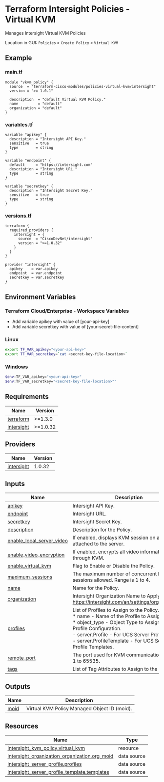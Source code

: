 <!-- BEGIN_TF_DOCS -->
# Terraform Intersight Policies - Virtual KVM
Manages Intersight Virtual KVM Policies

Location in GUI:
`Policies` » `Create Policy` » `Virtual KVM`

## Example

### main.tf
```hcl
module "vkvm_policy" {
  source  = "terraform-cisco-modules/policies-virtual-kvm/intersight"
  version = ">= 1.0.1"

  description  = "default Virtual KVM Policy."
  name         = "default"
  organization = "default"
}
```

### variables.tf
```hcl
variable "apikey" {
  description = "Intersight API Key."
  sensitive   = true
  type        = string
}

variable "endpoint" {
  default     = "https://intersight.com"
  description = "Intersight URL."
  type        = string
}

variable "secretkey" {
  description = "Intersight Secret Key."
  sensitive   = true
  type        = string
}
```

### versions.tf
```hcl
terraform {
  required_providers {
    intersight = {
      source  = "CiscoDevNet/intersight"
      version = ">=1.0.32"
    }
  }
}

provider "intersight" {
  apikey    = var.apikey
  endpoint  = var.endpoint
  secretkey = var.secretkey
}
```

## Environment Variables

### Terraform Cloud/Enterprise - Workspace Variables
- Add variable apikey with value of [your-api-key]
- Add variable secretkey with value of [your-secret-file-content]

### Linux
```bash
export TF_VAR_apikey="<your-api-key>"
export TF_VAR_secretkey=`cat <secret-key-file-location>`
```

### Windows
```bash
$env:TF_VAR_apikey="<your-api-key>"
$env:TF_VAR_secretkey="<secret-key-file-location>""
```


## Requirements

| Name | Version |
|------|---------|
| <a name="requirement_terraform"></a> [terraform](#requirement\_terraform) | >=1.3.0 |
| <a name="requirement_intersight"></a> [intersight](#requirement\_intersight) | >=1.0.32 |
## Providers

| Name | Version |
|------|---------|
| <a name="provider_intersight"></a> [intersight](#provider\_intersight) | 1.0.32 |
## Inputs

| Name | Description | Type | Default | Required |
|------|-------------|------|---------|:--------:|
| <a name="input_apikey"></a> [apikey](#input\_apikey) | Intersight API Key. | `string` | n/a | yes |
| <a name="input_endpoint"></a> [endpoint](#input\_endpoint) | Intersight URL. | `string` | `"https://intersight.com"` | no |
| <a name="input_secretkey"></a> [secretkey](#input\_secretkey) | Intersight Secret Key. | `string` | n/a | yes |
| <a name="input_description"></a> [description](#input\_description) | Description for the Policy. | `string` | `""` | no |
| <a name="input_enable_local_server_video"></a> [enable\_local\_server\_video](#input\_enable\_local\_server\_video) | If enabled, displays KVM session on any monitor attached to the server. | `bool` | `true` | no |
| <a name="input_enable_video_encryption"></a> [enable\_video\_encryption](#input\_enable\_video\_encryption) | If enabled, encrypts all video information sent through KVM. | `bool` | `true` | no |
| <a name="input_enable_virtual_kvm"></a> [enable\_virtual\_kvm](#input\_enable\_virtual\_kvm) | Flag to Enable or Disable the Policy. | `bool` | `true` | no |
| <a name="input_maximum_sessions"></a> [maximum\_sessions](#input\_maximum\_sessions) | The maximum number of concurrent KVM sessions allowed. Range is 1 to 4. | `number` | `4` | no |
| <a name="input_name"></a> [name](#input\_name) | Name for the Policy. | `string` | `"default"` | no |
| <a name="input_organization"></a> [organization](#input\_organization) | Intersight Organization Name to Apply Policy to.  https://intersight.com/an/settings/organizations/. | `string` | `"default"` | no |
| <a name="input_profiles"></a> [profiles](#input\_profiles) | List of Profiles to Assign to the Policy.<br>  * name - Name of the Profile to Assign.<br>  * object\_type - Object Type to Assign in the Profile Configuration.<br>    - server.Profile - For UCS Server Profiles.<br>    - server.ProfileTemplate - For UCS Server Profile Templates. | <pre>list(object(<br>    {<br>      moid        = string<br>      object_type = optional(string, "server.Profile")<br>    }<br>  ))</pre> | `[]` | no |
| <a name="input_remote_port"></a> [remote\_port](#input\_remote\_port) | The port used for KVM communication. Range is 1 to 65535. | `number` | `2068` | no |
| <a name="input_tags"></a> [tags](#input\_tags) | List of Tag Attributes to Assign to the Policy. | `list(map(string))` | `[]` | no |
## Outputs

| Name | Description |
|------|-------------|
| <a name="output_moid"></a> [moid](#output\_moid) | Virtual KVM Policy Managed Object ID (moid). |
## Resources

| Name | Type |
|------|------|
| [intersight_kvm_policy.virtual_kvm](https://registry.terraform.io/providers/CiscoDevNet/intersight/latest/docs/resources/kvm_policy) | resource |
| [intersight_organization_organization.org_moid](https://registry.terraform.io/providers/CiscoDevNet/intersight/latest/docs/data-sources/organization_organization) | data source |
| [intersight_server_profile.profiles](https://registry.terraform.io/providers/CiscoDevNet/intersight/latest/docs/data-sources/server_profile) | data source |
| [intersight_server_profile_template.templates](https://registry.terraform.io/providers/CiscoDevNet/intersight/latest/docs/data-sources/server_profile_template) | data source |
<!-- END_TF_DOCS -->
